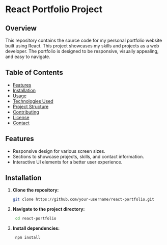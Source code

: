 # React Portfolio Project

## Overview

This repository contains the source code for my personal portfolio website built using React. This project showcases my skills and projects as a web developer. The portfolio is designed to be responsive, visually appealing, and easy to navigate.

## Table of Contents

- [Features](#features)
- [Installation](#installation)
- [Usage](#usage)
- [Technologies Used](#technologies-used)
- [Project Structure](#project-structure)
- [Contributing](#contributing)
- [License](#license)
- [Contact](#contact)

## Features

- Responsive design for various screen sizes.
- Sections to showcase projects, skills, and contact information.
- Interactive UI elements for a better user experience.

## Installation

1. **Clone the repository:**

   ```bash
   git clone https://github.com/your-username/react-portfolio.git

2. **Navigate to the project directory:**

   ```bash
    cd react-portfolio

3. **Install dependencies:**

   ```bash
    npm install
